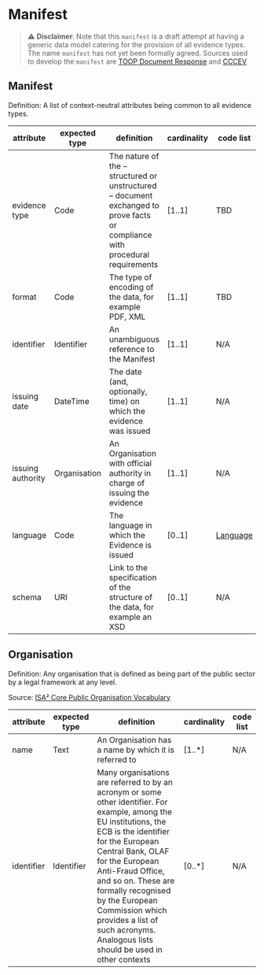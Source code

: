 # Manifest

> :warning: **Disclaimer**: Note that this `manifest` is a draft attempt at having a generic data model catering for the provision of all evidence types. The name `manifest` has not yet been formally agreed. Sources used to develop the `manifest` are [TOOP Document Response](http://wiki.ds.unipi.gr/display/TOOP/TOOP+Response+Syntax+Mapping#TOOPResponseSyntaxMapping-DocumentResponse) and [CCCEV](https://joinup.ec.europa.eu/collection/semantic-interoperability-community-semic/solution/core-criterion-and-core-evidence-vocabulary)

## Manifest
Definition: A list of context-neutral attributes being common to all evidence types. 

|     attribute            |     expected type    |     definition                                                                                                                           |     cardinality    |     code list    |
|--------------------------|----------------------|------------------------------------------------------------------------------------------------------------------------------------------|--------------------|------------------|
|     evidence type        |     Code             |     The nature of the   – structured or unstructured – document exchanged to prove facts or   compliance with procedural requirements    |     [1..1]         |     TBD          |
|     format               |     Code             |     The type of encoding of the data, for example PDF, XML                                                                               |     [1..1]         |     TBD          |
|     identifier           |     Identifier       |     An unambiguous   reference to the Manifest                                                                                           |     [1..1]         |     N/A          |
|     issuing date         |     DateTime         | 	The date (and, optionally, time) on which the evidence was issued                                                                        |     [1..1]         |     N/A          |
|     issuing authority    |     Organisation     |     An Organisation with official authority in charge of issuing the evidence                                                         |     [1..1]         |     N/A          |
|     language               |     Code              |     The language in which the Evidence is issued                                                          |     [0..1]         |     [Language](http://publications.europa.eu/resource/authority/language)         |
|     schema               |     URI              |     Link to the specification of the structure of the data, for example an XSD                                                           |     [0..1]         |     N/A          |

## Organisation

Definition: Any organisation that is defined as being part of the public sector by a legal framework at any level.

Source: [ISA² Core Public Organisation Vocabulary](https://joinup.ec.europa.eu/release/core-public-organisation-vocabulary-v100)

|     attribute     |     expected type    |     definition                                                                                                                                                                                                                                                                                                                                                                                      |     cardinality    |     code list    |
|-------------------|----------------------|-----------------------------------------------------------------------------------------------------------------------------------------------------------------------------------------------------------------------------------------------------------------------------------------------------------------------------------------------------------------------------------------------------|--------------------|------------------|
|     name          |     Text             |     An Organisation has   a name by which it is referred to                                                                                                                                                                                                                                                                                                                                         |     [1..*]         |     N/A          |
|     identifier    |     Identifier       |     Many   organisations are referred to by an acronym or some other identifier. For   example, among the EU institutions, the ECB is the identifier for the   European Central Bank, OLAF for the European Anti-Fraud Office, and so on.   These are formally recognised by the European Commission which provides a   list of such acronyms. Analogous lists should be used in other contexts    |     [0..*]         |     N/A          |

